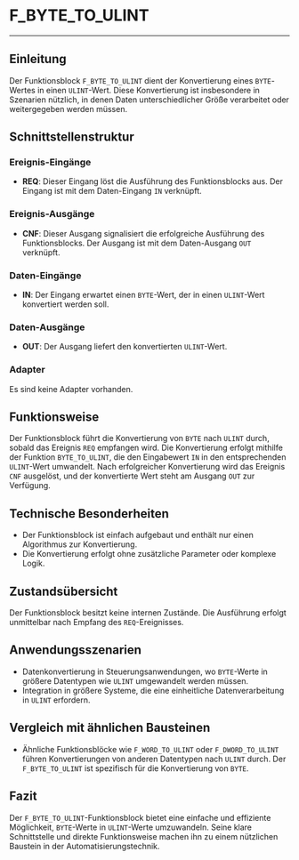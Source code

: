 # F_BYTE_TO_ULINT

* * * * * * * * * *
## Einleitung
Der Funktionsblock `F_BYTE_TO_ULINT` dient der Konvertierung eines `BYTE`-Wertes in einen `ULINT`-Wert. Diese Konvertierung ist insbesondere in Szenarien nützlich, in denen Daten unterschiedlicher Größe verarbeitet oder weitergegeben werden müssen.

## Schnittstellenstruktur

### **Ereignis-Eingänge**
- **REQ**: Dieser Eingang löst die Ausführung des Funktionsblocks aus. Der Eingang ist mit dem Daten-Eingang `IN` verknüpft.

### **Ereignis-Ausgänge**
- **CNF**: Dieser Ausgang signalisiert die erfolgreiche Ausführung des Funktionsblocks. Der Ausgang ist mit dem Daten-Ausgang `OUT` verknüpft.

### **Daten-Eingänge**
- **IN**: Der Eingang erwartet einen `BYTE`-Wert, der in einen `ULINT`-Wert konvertiert werden soll.

### **Daten-Ausgänge**
- **OUT**: Der Ausgang liefert den konvertierten `ULINT`-Wert.

### **Adapter**
Es sind keine Adapter vorhanden.

## Funktionsweise
Der Funktionsblock führt die Konvertierung von `BYTE` nach `ULINT` durch, sobald das Ereignis `REQ` empfangen wird. Die Konvertierung erfolgt mithilfe der Funktion `BYTE_TO_ULINT`, die den Eingabewert `IN` in den entsprechenden `ULINT`-Wert umwandelt. Nach erfolgreicher Konvertierung wird das Ereignis `CNF` ausgelöst, und der konvertierte Wert steht am Ausgang `OUT` zur Verfügung.

## Technische Besonderheiten
- Der Funktionsblock ist einfach aufgebaut und enthält nur einen Algorithmus zur Konvertierung.
- Die Konvertierung erfolgt ohne zusätzliche Parameter oder komplexe Logik.

## Zustandsübersicht
Der Funktionsblock besitzt keine internen Zustände. Die Ausführung erfolgt unmittelbar nach Empfang des `REQ`-Ereignisses.

## Anwendungsszenarien
- Datenkonvertierung in Steuerungsanwendungen, wo `BYTE`-Werte in größere Datentypen wie `ULINT` umgewandelt werden müssen.
- Integration in größere Systeme, die eine einheitliche Datenverarbeitung in `ULINT` erfordern.

## Vergleich mit ähnlichen Bausteinen
- Ähnliche Funktionsblöcke wie `F_WORD_TO_ULINT` oder `F_DWORD_TO_ULINT` führen Konvertierungen von anderen Datentypen nach `ULINT` durch. Der `F_BYTE_TO_ULINT` ist spezifisch für die Konvertierung von `BYTE`.

## Fazit
Der `F_BYTE_TO_ULINT`-Funktionsblock bietet eine einfache und effiziente Möglichkeit, `BYTE`-Werte in `ULINT`-Werte umzuwandeln. Seine klare Schnittstelle und direkte Funktionsweise machen ihn zu einem nützlichen Baustein in der Automatisierungstechnik.